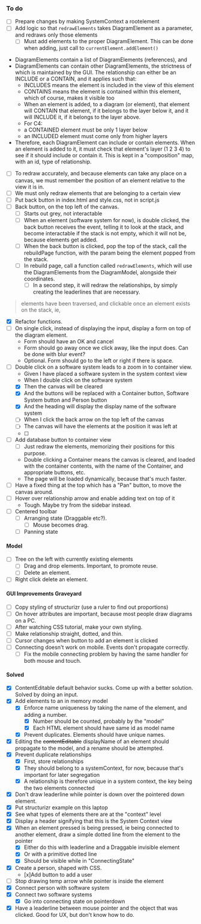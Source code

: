 ### To do
- [ ] Prepare changes by making SystemContext a rootelement
- [ ] Add logic so that `redrawElements` takes DiagramElement as a parameter, and redraws only those elements
	- [ ] Must add elements to the proper DiagramElement. This can be done when adding, just call to `currentElement.addElement()`
- DiagramElements contain a list of DiagramElements (references), and 
- DiagramElements can contain other DiagramElements, the strictness of which is maintained by the GUI. The relationship can either be an INCLUDE or a CONTAIN, and it applies such that:
	- INCLUDES means the element is included in the view of this element
	- CONTAINS means the element is contained within this element, which of course, makes it visible too
	- When an element is added, to a diagram (or element), that element will CONTAIN that element, if it belongs to the layer below it, and it will INCLUDE it, if it belongs to the layer above. 
	- For C4:
	-  a CONTAINED element must be only 1 layer below
	- an INCLUDED element must come only from higher layers
- Therefore, each DiagramElement can include or contain elements. When an element is added to it, it must check that element's layer (1 2 3 4) to see if it should include or contain it. This is kept in a "composition" map, with an id, type of relationship.
- [ ] To redraw accurately, and because elements can take any place on a canvas, we must remember the position of an element 
relative to the view it is in. 
- [ ] We must only redraw elements that are belonging to a certain view
- [ ] Put back button in index.html and style.css, not in script.js
- [ ] Back button, on the top left of the canvas.
	- [ ] Starts out grey, not interactable
	- [ ] When an element (software system for now), is double clicked, the back button receives the event, telling it to look at the stack, and become interactable if the stack is not empty, which it will not be, because elements get added.
	- [ ] When the back button is clicked, pop the top of the stack, call the rebuildPage function, with the param being the element popped from the stack.
	- [ ] In rebuild page, call a function called `redrawElements`, which will use the DiagramElements from the DiagramModel, alongside their coordinates.
		- [ ] In a second step, it will redraw the relationships, by simply creating the leaderlines that are necessary.
> elements have been traversed, and clickable once an element exists on the stack, ie,  
- [x] Refactor functions.
- [ ] On single click, instead of displaying the input, display a form on top of the diagram element.
	- Form should have an OK and cancel
	- Form should go away once we click away, like the input does. Can be done with blur event?
	- Optional. Form should go to the left or right if there is space.
- [ ] Double click on a software system leads to a zoom in to container view.
	- Given I have placed a software system in the system context view
	- When I double click on the software system
	- [x] Then the canvas will be cleared
	- [x] And the buttons will be replaced with a Container button, Software System button and Person button
	- [x] And the heading will display the display name of the software system
	- [ ] When I click the back arrow on the top left of the canvas
	- [ ] The canvas will have the elements at the position it was left at
	- [ ]
- [ ] Add database button to container view
	- [ ] Just redraw the elements, memorizing their positions for this purpose.
	-  Double clicking a Container means the canvas is cleared, and loaded with the container contents, with the name of the Container, and appropriate buttons, etc.
	- The page will be loaded dynamically, because that's much faster.
- [ ] Have a fixed thing at the top which has a "Pan" button, to move the canvas around.
- [ ] Hover over relationship arrow and enable adding text on top of it
	- Tough. Maybe try from the sidebar instead.
- [ ] Centered toolbar
	- [ ] Arranging state (Draggable etc?).
		- [ ] Mouse becomes drag.
	- [ ] Panning state
#### Model
- [ ] Tree on the left with currently existing elements
	- [ ] Drag and drop elements. Important, to promote reuse.
	- [ ] Delete an element.
- [ ] Right click delete an element.
#### GUI Improvements Graveyard
- [ ] Copy styling of structurizr (use a ruler to find out proportions)
- [ ] On hover attributes are important, because most people draw diagrams on a PC.
- [ ] After watching CSS tutorial, make your own styling.
- [ ] Make relationship straight, dotted, and thin.
- [ ] Cursor changes when button to add an element is clicked
- [ ] Connecting doesn't work on mobile. Events don't propagate correctly.
	- [ ] Fix the mobile connecting problem by having the same handler for both mouse and touch.
#### Solved
- [x] ContentEditable default behavior sucks. Come up with a better solution. Solved by doing an input.
- [x] Add elements to an in memory model
	- [x] Enforce name uniqueness by taking the name of the element, and adding a number.
		- [x] Number should be counted, probably by the "model"
		- [x] Each HTML element should have same id as model name 
	- [x] Prevent duplicates. Elements should have unique names.
- [x] Editing the ~~contentEditable~~ displayName of an element should propagate to the model, and a rename should be attempted.
- [x] Prevent duplicate relationships
	- [x] First, store relationships
	- [x] They should belong to a systemContext, for now, because that's important for later segregation
	- [x] A relationship is therefore unique in a system context, the key being the two elements connected
- [x] Don't draw leaderline while pointer is down over the pointered down element.
- [x] Put structurizr example on this laptop
- [x] See what types of elements there are at the "context" level
- [x] Display a header signifying that this is the System Context view
- [x] When an element pressed is being pressed, ie being connected to another element, draw a simple dotted line from the element to the pointer
	- [x] Either do this with leaderline and a Draggable invisible element
	- [x] Or with a primitive dotted line
	- [x] Should be visible while in "ConnectingState"
- [x] Create a person, shaped with CSS.
	- [x]Add button to add a user
- [ ] Stop drawing temp arrow while pointer is inside the element 
- [x] Connect person with software system
- [x] Connect two software systems
    - [x] Go into connecting state on pointerdown
- [x] Have a leaderline between mouse pointer and the object that was clicked. Good for UX, but don't know how to do.
